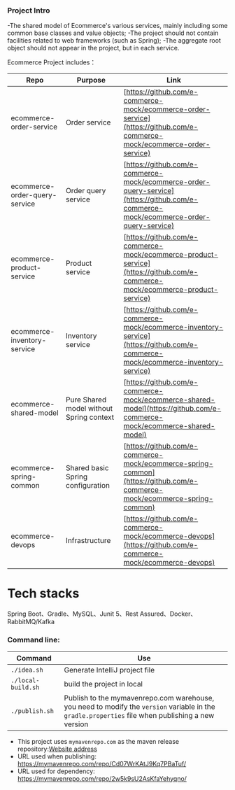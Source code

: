 ### Project Intro
-The shared model of Ecommerce's various services, mainly including some common base classes and value objects;
-The project should not contain facilities related to web frameworks (such as Spring);
-The aggregate root object should not appear in the project, but in each service.

Ecommerce Project includes：

|Repo|Purpose|Link|
| --- | --- | --- |
|ecommerce-order-service|Order service|[https://github.com/e-commerce-mock/ecommerce-order-service](https://github.com/e-commerce-mock/ecommerce-order-service)|
|ecommerce-order-query-service|Order query service|[https://github.com/e-commerce-mock/ecommerce-order-query-service](https://github.com/e-commerce-mock/ecommerce-order-query-service)|
|ecommerce-product-service|Product service|[https://github.com/e-commerce-mock/ecommerce-product-service](https://github.com/e-commerce-mock/ecommerce-product-service)|
|ecommerce-inventory-service|Inventory service|[https://github.com/e-commerce-mock/ecommerce-inventory-service](https://github.com/e-commerce-mock/ecommerce-inventory-service)|
|ecommerce-shared-model|Pure Shared model without Spring context|[https://github.com/e-commerce-mock/ecommerce-shared-model](https://github.com/e-commerce-mock/ecommerce-shared-model)|
|ecommerce-spring-common|Shared basic Spring configuration|[https://github.com/e-commerce-mock/ecommerce-spring-common](https://github.com/e-commerce-mock/ecommerce-spring-common)|
|ecommerce-devops|Infrastructure|[https://github.com/e-commerce-mock/ecommerce-devops](https://github.com/e-commerce-mock/ecommerce-devops)|

# Tech stacks
Spring Boot、Gradle、MySQL、Junit 5、Rest Assured、Docker、RabbitMQ/Kafka

### Command line:

|Command|Use|
| --- | --- |
|`./idea.sh`|Generate IntelliJ project file|
|`./local-build.sh`|build the project in local|
|`./publish.sh`|Publish to the mymavenrepo.com warehouse, you need to modify the `version` variable in the `gradle.properties` file when publishing a new version|

- This project uses `mymavenrepo.com` as the maven release repository:[Website address](https://mymavenrepo.com/app/repos/F0lRvilYH123TUeMr5GN/)
- URL used when publishing: https://mymavenrepo.com/repo/Cd07WrKAtJ9Kq7PBaTuf/
- URL used for dependency: https://mymavenrepo.com/repo/2w5k9sU2AsKfaYehyqno/
